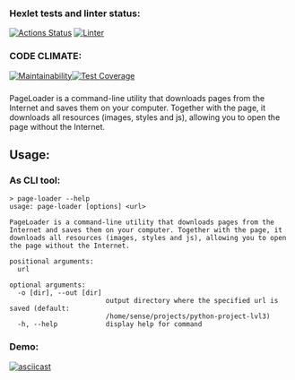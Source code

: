 ### Hexlet tests and linter status:
[![Actions Status](https://github.com/akocur/python-project-lvl3/workflows/hexlet-check/badge.svg)](https://github.com/akocur/python-project-lvl3/actions) [![Linter](https://github.com/akocur/python-project-lvl3/actions/workflows/linter.yml/badge.svg?branch=main)](https://github.com/akocur/python-project-lvl3/actions/workflows/linter.yml)

### CODE CLIMATE:
[![Maintainability](https://api.codeclimate.com/v1/badges/db50853f35014076437e/maintainability)](https://codeclimate.com/github/akocur/python-project-lvl3/maintainability)[![Test Coverage](https://api.codeclimate.com/v1/badges/db50853f35014076437e/test_coverage)](https://codeclimate.com/github/akocur/python-project-lvl3/test_coverage)

###
PageLoader is a command-line utility that downloads pages from the Internet and saves them on your computer. Together with the page, it downloads all resources (images, styles and js), allowing you to open the page without the Internet.

## Usage:

### As CLI tool:
```
> page-loader --help
usage: page-loader [options] <url>

PageLoader is a command-line utility that downloads pages from the Internet and saves them on your computer. Together with the page, it downloads all resources (images, styles and js), allowing you to open the page without the Internet.

positional arguments:
  url

optional arguments:
  -o [dir], --out [dir]
                        output directory where the specified url is saved (default:
                        /home/sense/projects/python-project-lvl3)
  -h, --help            display help for command
```

### Demo:
[![asciicast](https://asciinema.org/a/vq7tAa3St57ZJZXw8J1SVaOvt.svg)](https://asciinema.org/a/vq7tAa3St57ZJZXw8J1SVaOvt)